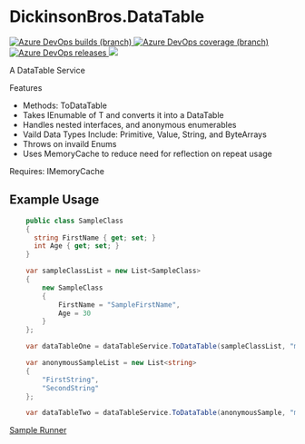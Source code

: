 # DickinsonBros.DataTable

<a href="https://dev.azure.com/marksamdickinson/dickinsonbros/_build/latest?definitionId=68&amp;branchName=master"> <img alt="Azure DevOps builds (branch)" src="https://img.shields.io/azure-devops/build/marksamdickinson/DickinsonBros/68/master"> </a> <a href="https://dev.azure.com/marksamdickinson/dickinsonbros/_build/latest?definitionId=68&amp;branchName=master"> <img alt="Azure DevOps coverage (branch)" src="https://img.shields.io/azure-devops/coverage/marksamdickinson/dickinsonbros/68/master"> </a><a href="https://dev.azure.com/marksamdickinson/DickinsonBros/_release?_a=releases&view=mine&definitionId=32"> <img alt="Azure DevOps releases" src="https://img.shields.io/azure-devops/release/marksamdickinson/b5a46403-83bb-4d18-987f-81b0483ef43e/32/33"> </a><a href="https://www.nuget.org/packages/DickinsonBros.DataTable/"><img src="https://img.shields.io/nuget/v/DickinsonBros.DataTable"></a>

A DataTable Service

Features
* Methods: ToDataTable
* Takes IEnumable of T and converts it into a DataTable
* Handles nested interfaces, and anonymous enumerables
* Vaild Data Types Include: Primitive, Value, String, and ByteArrays
* Throws on invaild Enums 
* Uses MemoryCache to reduce need for reflection on repeat usage

Requires: IMemoryCache

<h2>Example Usage</h2>

```C#
    public class SampleClass
    {
      string FirstName { get; set; }
      int Age { get; set; }
    }

    var sampleClassList = new List<SampleClass>
    {
        new SampleClass
        {
            FirstName = "SampleFirstName",
            Age = 30
        }
    };

    var dataTableOne = dataTableService.ToDataTable(sampleClassList, "mySampleTable");

    var anonymousSampleList = new List<string>
    {
        "FirstString",
        "SecondString"
    };

    var dataTableTwo = dataTableService.ToDataTable(anonymousSample, "myTable");

```

[Sample Runner](https://github.com/msdickinson/DickinsonBros.DataTable/tree/master/DickinsonBros.DataTable.Runner)
